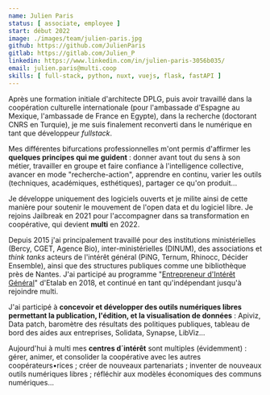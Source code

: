 ```yaml
---
name: Julien Paris
status: [ associate, employee ]
start: début 2022
image: ./images/team/julien-paris.jpg
github: https://github.com/JulienParis
gitlab: https://gitlab.com/Julien_P
linkedin: https://www.linkedin.com/in/julien-paris-3056b035/
email: julien.paris@multi.coop
skills: [ full-stack, python, nuxt, vuejs, flask, fastAPI ]
---
```


Après une formation initiale d'architecte DPLG, puis avoir travaillé dans la coopération culturelle internationale (pour l'ambassade d'Espagne au Mexique, l'ambassade de France en Egypte), dans la recherche (doctorant CNRS en Turquie), je me suis finalement reconverti dans le numérique en tant que développeur *fullstack*.

Mes différentes bifurcations professionnelles m'ont permis d'affirmer les **quelques principes qui me guident** : donner avant tout du sens à son métier, travailler en groupe et faire confiance à l'intelligence collective, avancer en mode "recherche-action", apprendre en continu, varier les outils (techniques, académiques, esthétiques), partager ce qu'on produit...

Je développe uniquement des logiciels ouverts et je milite ainsi de cette manière pour soutenir le mouvement de l'open data et du logiciel libre. Je rejoins Jailbreak en 2021 pour l'accompagner dans sa transformation en coopérative, qui devient **multi** en 2022.

Depuis 2015 j'ai principalement travaillé pour des institutions ministérielles (Bercy, CGET, Agence Bio), inter-ministérielles (DINUM), des associations et *think tanks* acteurs de l'intérêt général (PiNG, Ternum, Rhinocc, Décider Ensemble), ainsi que des structures publiques comme une bibliothèque près de Nantes. J'ai participé au programme "[Entrepreneur d'Intérêt Général](https://eig.etalab.gouv.fr)" d'Etalab en 2018, et continué en tant qu'indépendant jusqu'à rejoindre multi.

J'ai participé à **concevoir et développer des outils numériques libres permettant la publication, l'édition, et la visualisation de données** : Apiviz, Data patch, baromètre des résultats des politiques publiques, tableau de bord des aides aux entreprises, Solidata, Synapse, LibViz...

Aujourd'hui à multi mes **centres d´intérêt** sont multiples (évidemment) : gérer, animer, et consolider la coopérative avec les autres coopérateurs•rices ; créer de nouveaux partenariats ; inventer de nouveaux outils numériques libres ; réfléchir aux modèles économiques des communs numériques...
